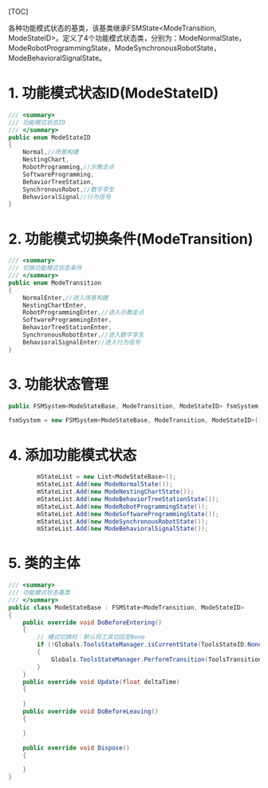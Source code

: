 [TOC]


各种功能模式状态的基类，该基类继承FSMState<ModeTransition, ModeStateID>。定义了4个功能模式状态类，分别为：ModeNormalState，ModeRobotProgrammingState，ModeSynchronousRobotState，ModeBehavioralSignalState。
# 1. 功能模式状态ID(ModeStateID)
```csharp
/// <summary>
/// 功能模式状态ID
/// </summary>
public enum ModeStateID
{
    Normal,//场景构建
    NestingChart,
    RobotProgramming,//示教走点
    SoftwareProgramming,
    BehaviorTreeStation,
    SynchronousRobot,//数字孪生
    BehavioralSignal//行为信号
}
```
# 2. 功能模式切换条件(ModeTransition)
```csharp
/// <summary>
/// 切换功能模式状态条件
/// </summary>
public enum ModeTransition
{
    NormalEnter,//进入场景构建
    NestingChartEnter,
    RobotProgrammingEnter,//进入示教走点
    SoftwareProgrammingEnter,
    BehaviorTreeStationEnter,
    SynchronousRobotEnter,//进入数字孪生
    BehavioralSignalEnter//进入行为信号
}
```
# 3. 功能状态管理
```csharp
public FSMSystem<ModeStateBase, ModeTransition, ModeStateID> fsmSystem;
```
```csharp
fsmSystem = new FSMSystem<ModeStateBase, ModeTransition, ModeStateID>();
```
# 4. 添加功能模式状态
```csharp
        mStateList = new List<ModeStateBase>();
        mStateList.Add(new ModeNormalState());
        mStateList.Add(new ModeNestingChartState());
        mStateList.Add(new ModeBehaviorTreeStationState());
        mStateList.Add(new ModeRobotProgrammingState());
        mStateList.Add(new ModeSoftwareProgrammingState());
        mStateList.Add(new ModeSynchronousRobotState());
        mStateList.Add(new ModeBehavioralSignalState());
```
# 5. 类的主体
```csharp
/// <summary>
/// 功能模式状态基类
/// </summary>
public class ModeStateBase : FSMState<ModeTransition, ModeStateID>
{
    public override void DoBeforeEntering()
    {
        // 模式切换时：默认将工具切回至None
        if (!Globals.ToolsStateManager.isCurrentState(ToolsStateID.None))
        {
            Globals.ToolsStateManager.PerformTransition(ToolsTransition.NoneEnter);
        }
    }
    public override void Update(float deltaTime)
    {
        
    }
    public override void DoBeforeLeaving()
    {

    }

    public override void Dispose()
    {

    }
}
```